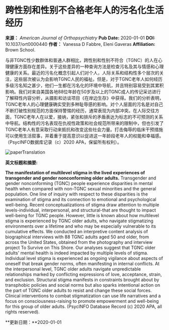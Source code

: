 # 跨性别和性别不合格老年人的污名化生活经历

**来源：** _American Journal of Orthopsychiatry_
**Pub Date:** 2020-01-01
**DOI:** 10.1037/ort0000440
**作者：** Vanessa D Fabbre, Eleni Gaveras
**Affiliation:** Brown School.

与非TGNC性少数群体和普通人群相比，跨性别和性别不符合（TGNC）的人在心理健康方面存在差异。关于这些差异的一种查询方法是检查污名及其与情感和心理健康的关系。最近的污名化概念引起人们对个人，人际关系和结构性多个层次的关注，这些层次被认为会影响TGNC人民的福祉。但是，对于TGNC老年人如何经历多级污名知之甚少，他们一生都在污名化的环境中导航，并且特别容易受到其累积影响。我们对来自美国各地88位年龄在50岁及以上的TGNC成人的传记采访进行了解释性内容分析，从摄影和访谈项目《在岸边生存》中获得。我们的分析表明，TGNC老年人的心理健康确实受到多种耻辱感的影响。对个人层面的污名是对自己不断打破性别规范的方面保持警惕的经历，通常表现为内部冲突。在人际交往方面，TGNC老年人在以爱，接纳，紧张和排斥的矛盾表达为标志的不可预测的关系中导航。结构性的污名表现在仇视性政策和社会规范所带来的限制中，但也引发了TGNC老年人有意采取行动来抵抗和改变这些社会力量。打击侮辱的临床干预措施可以使用生活叙事，并着重于提高意识以促进这一年龄段老年人的权能和幸福感。（PsycINFO数据库记录（c）2020 APA，保留所有权利）。

![paperTranslation](https://scdn.x-mol.com/jcss/images/paperTranslation.png)

**英文标题和摘要:**

**The manifestation of multilevel stigma in the lived experiences of transgender and gender nonconforming older adults.** Transgender and gender nonconforming (TGNC) people experience disparities in mental health when compared with non-TGNC sexual minorities and the general population. One line of inquiry with respect to these disparities is the examination of stigma and its connection to emotional and psychological well-being. Recent conceptualizations of stigma draw attention to multiple levels-individual, interpersonal, and structural-that are thought to impact well-being for TGNC people. However, little is known about how multilevel stigma is experienced by TGNC older adults, who navigate stigmatizing environments over a lifetime and who may be especially vulnerable to its cumulative effects. We conducted an interpretive content analysis of biographical interviews with 88 TGNC adults aged 50 and older, from across the United States, obtained from the photography and interview project To Survive on This Shore. Our analyses suggest that TGNC older adults' mental health is indeed impacted by multiple levels of stigma. Individual level stigma is experienced as ongoing vigilance about aspects of oneself that break gender norms, often manifesting in internal conflicts. At the interpersonal level, TGNC older adults navigate unpredictable relationships marked by conflicting expressions of love, acceptance, strain, and exclusion. Structural stigma manifests in constraints brought about by transphobic policies and social norms but also sparks intentional action on the part of TGNC older adults to resist and change these social forces. Clinical interventions to combat stigmatization can use life narratives and a focus on consciousness-raising to promote empowerment and well-being for this group of older adults. (PsycINFO Database Record (c) 2020 APA, all rights reserved).

**更新日期：**2020-01-01
